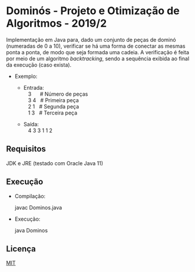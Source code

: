 # Dominós - Projeto e Otimização de Algoritmos - 2019/2

Implementação em Java para, dado um conjunto de peças de dominó (numeradas de 0 a 10), verificar se há uma forma de conectar as mesmas ponta a ponta, de modo que seja formada uma cadeia. A verificação é feita por meio de um algoritmo *backtracking*, sendo a sequência exibida ao final da execução (caso exista).

- Exemplo:

    - Entrada:<br/>
    &nbsp;&nbsp;  3     &nbsp;&nbsp;&nbsp;&nbsp;  # Número de peças\
    &nbsp;&nbsp;  3 4   &nbsp;                    # Primeira peça\
    &nbsp;&nbsp;  2 1   &nbsp;                    # Segunda peça\
    &nbsp;&nbsp;  1 3   &nbsp;                    # Terceira peça

    - Saída:<br/>
    &nbsp;&nbsp;    4 3 3 1 1 2

## Requisitos

JDK e JRE (testado com Oracle Java 11)

## Execução

- Compilação:

    javac Dominos.java

- Execução:

    java Dominos

## Licença

[MIT](https://choosealicense.com/licenses/mit/)
